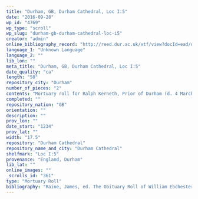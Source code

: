 ```yaml
---
title: "Durham, GB, Durham Cathedral, Loc I:5"
date: "2016-09-28"
wp_id: "4769"
wp_type: "scroll"
wp_slug: "durham-gb-durham-cathedral-loc-i5"
creator: "admin"
online_bibliography_record: "http://reed.dur.ac.uk/xtf/view?docId=ead/dcd/dcdlocel.xml#qxj-40"
language_1: "Unknown Language"
language_2: ""
lib_lon: ""
meta_title: "Durham, GB, Durham Cathedral, Loc I:5"
date_quality: "ca"
length: "58"
repository_city: "Durham"
number_of_pieces: "2"
contents: "Mortuary roll for Ralph Kerneth, Prior of Durham (d. 4 March 1234); Two copies of the encyclical letter, with three tituli attached to one of the copies."
completed: ""
repository_nation: "GB"
orientation: ""
description: ""
prov_lon: ""
date_start: "1234"
prov_lat: ""
width: "17.5"
repository: "Durham Cathedral"
repository_name_and_city: "Durham Cathedral"
shelfmark: "Loc I:5"
provenance: "England, Durham"
lib_lat: ""
online_images: ""
_scrolls_id: "361"
type: "Mortuary Roll"
bibliography: "Raine, James, ed. The Obituary Roll of William Ebchester and John Burnby: Priors of Durham, with Notices of Similar Records Preserved at Durham. Durham, UK: George Andrews, 1856. p.51-53.<br/> Rollason, D.W. England and the Continent in the Tenth Century: Studies in Memory of Wilhelm Levison. Brepols: Turnhout, 2011, 214."
---
```



